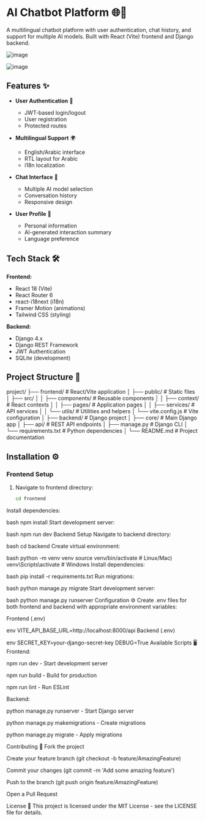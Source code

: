 # AI Chatbot Platform 🌐💬

A multilingual chatbot platform with user authentication, chat history, and support for multiple AI models. Built with React (Vite) frontend and Django backend.


![image](https://github.com/user-attachments/assets/25cda621-e9b9-4a04-9e6d-3f418cf97e80)


![image](https://github.com/user-attachments/assets/833b9339-dc16-4f1d-9f03-64b8dd2cb9e9)

## Features ✨

- **User Authentication** 🔐
  - JWT-based login/logout
  - User registration
  - Protected routes

- **Multilingual Support** 🌍
  - English/Arabic interface
  - RTL layout for Arabic
  - i18n localization

- **Chat Interface** 💬
  - Multiple AI model selection
  - Conversation history
  - Responsive design

- **User Profile** 👤
  - Personal information
  - AI-generated interaction summary
  - Language preference

## Tech Stack 🛠️

**Frontend:**
- React 18 (Vite)
- React Router 6
- react-i18next (i18n)
- Framer Motion (animations)
- Tailwind CSS (styling)

**Backend:**
- Django 4.x
- Django REST Framework
- JWT Authentication
- SQLite (development)

## Project Structure 📂
project/
├── frontend/ # React/Vite application
│ ├── public/ # Static files
│ ├── src/
│ │ ├── components/ # Reusable components
│ │ ├── context/ # React contexts
│ │ ├── pages/ # Application pages
│ │ ├── services/ # API services
│ │ └── utils/ # Utilities and helpers
│ └── vite.config.js # Vite configuration
│
├── backend/ # Django project
│ ├── core/ # Main Django app
│ ├── api/ # REST API endpoints
│ ├── manage.py # Django CLI
│ └── requirements.txt # Python dependencies
│
└── README.md # Project documentation


## Installation ⚙️

### Frontend Setup

1. Navigate to frontend directory:
   ```bash
   cd frontend
Install dependencies:

bash
npm install
Start development server:

bash
npm run dev
Backend Setup
Navigate to backend directory:

bash
cd backend
Create virtual environment:

bash
python -m venv venv
source venv/bin/activate  # Linux/Mac)
venv\Scripts\activate     # Windows
Install dependencies:

bash
pip install -r requirements.txt
Run migrations:

bash
python manage.py migrate
Start development server:

bash
python manage.py runserver
Configuration ⚙️
Create .env files for both frontend and backend with appropriate environment variables:

Frontend (.env)

env
VITE_API_BASE_URL=http://localhost:8000/api
Backend (.env)

env
SECRET_KEY=your-django-secret-key
DEBUG=True
Available Scripts 🖥️
Frontend:

npm run dev - Start development server

npm run build - Build for production

npm run lint - Run ESLint

Backend:

python manage.py runserver - Start Django server

python manage.py makemigrations - Create migrations

python manage.py migrate - Apply migrations

Contributing 🤝
Fork the project

Create your feature branch (git checkout -b feature/AmazingFeature)

Commit your changes (git commit -m 'Add some amazing feature')

Push to the branch (git push origin feature/AmazingFeature)

Open a Pull Request

License 📄
This project is licensed under the MIT License - see the LICENSE file for details.
